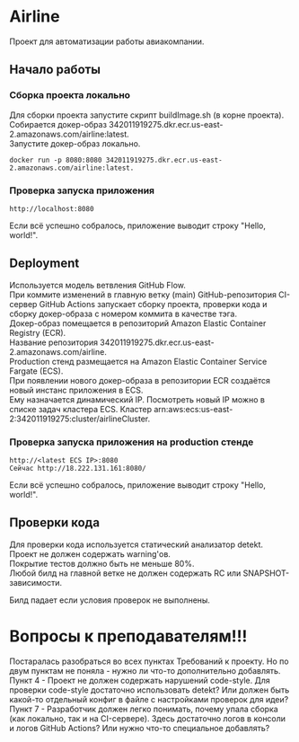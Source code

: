 # Airline

Проект для автоматизации работы авиакомпании.

## Начало работы

### Сборка проекта локально

Для сборки проекта запустите скрипт buildImage.sh (в корне проекта).  
Собирается докер-образ 342011919275.dkr.ecr.us-east-2.amazonaws.com/airline:latest.  
Запустите докер-образ локально.   

    docker run -p 8080:8080 342011919275.dkr.ecr.us-east-2.amazonaws.com/airline:latest.

### Проверка запуска приложения

    http://localhost:8080
    
Если всё успешно собралось, приложение выводит строку "Hello, world!".    

## Deployment

Используется модель ветвления GitHub Flow.   
При коммите изменений в главную ветку (main) GitHub-репозитория CI-сервер GitHub Actions запускает сборку проекта, 
проверки кода и сборку докер-образа с номером коммита в качестве тэга.  
Докер-образ помещается в репозиторий Amazon Elastic Container Registry (ECR).  
Название репозитория 342011919275.dkr.ecr.us-east-2.amazonaws.com/airline.  
Production стенд размещается на Amazon Elastic Container Service Fargate (ECS).  
При появлении нового докер-образа в репозитории ECR создаётся новый инстанс приложения в ECS.  
Ему назначается динамический IP. Посмотреть новый IP можно в списке задач кластера ECS.
Кластер arn:aws:ecs:us-east-2:342011919275:cluster/airlineCluster. 

### Проверка запуска приложения на production стенде

    http://<latest ECS IP>:8080
    Сейчас http://18.222.131.161:8080/
    
Если всё успешно собралось, приложение выводит строку "Hello, world!".    

## Проверки кода
Для проверки кода используется статический анализатор detekt.      
Проект не должен содержать warning'ов.  
Покрытие тестов должно быть не меньше 80%.  
Любой билд на главной ветке не должен содержать RC или SNAPSHOT-зависимости.    

Билд падает если условия проверок не выполнены.

# Вопросы к преподавателям!!!
Постаралась разобраться во всех пунктах Требований к проекту. Но по двум пунктам не поняла - нужно ли что-то дополнительно добавлять.  
Пункт 4 - Проект не должен содержать нарушений code-style. Для проверки code-style достаточно использовать detekt? Или должен быть какой-то отдельный конфиг в файле с настройками проверок для идеи?    
Пункт 7 - Разработчик должен легко понимать, почему упала сборка (как локально, так и на CI-сервере). Здесь достаточно логов в консоли и логов GitHub Actions? Или нужно что-то специальное добавлять?
